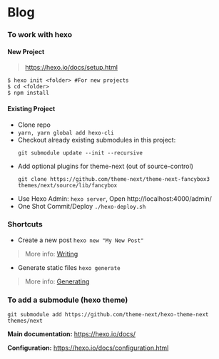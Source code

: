 # Blog

### To work with hexo

#### New Project

> https://hexo.io/docs/setup.html

```
$ hexo init <folder> #For new projects
$ cd <folder>
$ npm install
```

#### Existing Project

* Clone repo
* `yarn, yarn global add hexo-cli`
* Checkout already existing submodules in this project:
  ```
  git submodule update --init --recursive
  ```
* Add optional plugins for theme-next (out of source-control)
  ```
  git clone https://github.com/theme-next/theme-next-fancybox3 themes/next/source/lib/fancybox
  ```
* Use Hexo Admin: `hexo server`, Open http://localhost:4000/admin/
* One Shot Commit/Deploy `./hexo-deploy.sh`

### Shortcuts

* Create a new post `hexo new "My New Post"`
> More info: [Writing](https://hexo.io/docs/writing.html)
* Generate static files `hexo generate`
> More info: [Generating](https://hexo.io/docs/generating.html)

### To add a submodule (hexo theme)
`git submodule add https://github.com/theme-next/hexo-theme-next themes/next` 

**Main documentation:** https://hexo.io/docs/

**Configuration:** https://hexo.io/docs/configuration.html
